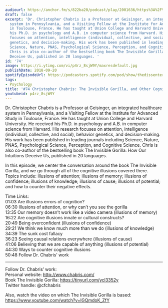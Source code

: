 ```yaml
---
audiourl: https://anchor.fm/s/822ba20/podcast/play/2001636/https%3A%2F%2Fd3ctxlq1ktw2nl.cloudfront.net%2Fproduction%2F2018-11-29%2F7682039-44100-2-a4843a671da15.mp3
draft: false
excerpt: 'Dr. Christopher Chabris is a Professor at Geisinger, an integrated healthcare
  system in Pennsylvania, and a Visiting Fellow at the Institute for Advanced Study
  in Toulouse, France. He has taught at Union College and Harvard University. He received
  his Ph.D. in psychology and A.B. in computer science from Harvard. His research
  focuses on attention, intelligence (individual, collective, and social), behavior
  genetics, and decision-making. His work has been published in leading journals including
  Science, Nature, PNAS, Psychological Science, Perception, and Cognitive Science.
  Chris is also co-author of the bestselling book The Invisible Gorilla: How Our Intuitions
  Deceive Us, published in 20 languages. '
id: '74'
image: https://i.ytimg.com/vi/p4rz_8sjW9Y/maxresdefault.jpg
publishDate: 2018-09-20
spotifyEpisodeUrl: https://podcasters.spotify.com/pod/show/thedissenter/episodes/74-Christopher-Chabris-The-Invisible-Gorilla--and-Other-Cognitive-Illusions-e2rj94
tags:
- Psychology
title: '#74 Christopher Chabris: The Invisible Gorilla, and Other Cognitive Illusions'
youtubeid: p4rz_8sjW9Y
---
```

<div class="timelinks">

Dr. Christopher Chabris is a Professor at Geisinger, an integrated healthcare system in Pennsylvania, and a Visiting Fellow at the Institute for Advanced Study in Toulouse, France. He has taught at Union College and Harvard University. He received his Ph.D. in psychology and A.B. in computer science from Harvard. His research focuses on attention, intelligence (individual, collective, and social), behavior genetics, and decision-making. His work has been published in leading journals including Science, Nature, PNAS, Psychological Science, Perception, and Cognitive Science. Chris is also co-author of the bestselling book The Invisible Gorilla: How Our Intuitions Deceive Us, published in 20 languages. 

In this episode, we center the conversation around the book The Invisible Gorilla, and we go through all of the cognitive illusions covered there. Topics include: illusions of attention; illusions of memory; illusions of confidence; illusions of knowledge; illusions of cause; illusions of potential; and how to counter their negative effects.

Time Links:  
<time>01:03</time> Are illusions errors of cognition?  
<time>06:30</time> Illusions of attention, or why can’t you see the gorilla        
<time>13:35</time> Our memory doesn’t work like a video camera (illusions of memory)   
<time>16:22</time> Are cognitive illusions innate or cultural constructs?  
<time>20:49</time> Being overconfident (illusions of confidence)    
<time>29:21</time> We think we know much more than we do (illusions of knowledge)      
<time>34:39</time> The sunk cost fallacy       
<time>36:23</time> Seeing causal relations everywhere (illusions of cause)  
<time>41:06</time> Believing that we are capable of anything (illusions of potential)  
<time>44:30</time> Ways to counter cognitive illusions  
<time>50:48</time> Follow Dr. Chabris’ work

---

Follow Dr. Chabris’ work:  
Personal website: http://www.chabris.com/  
Book The Invisible Gorilla: https://tinyurl.com/ycl3352y  
Twitter handle: @cfchabris

Also, watch the video on which The Invisible Gorilla is based: https://www.youtube.com/watch?v=IGQmdoK_ZfY
</div>

